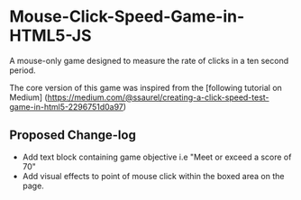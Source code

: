 # Mouse-Click-Speed-Game-in-HTML5-JS
A mouse-only game designed to measure the rate of clicks in a ten second period. 

The core version of this game was inspired from the [following tutorial on Medium] (https://medium.com/@ssaurel/creating-a-click-speed-test-game-in-html5-2296751d0a97)

## Proposed Change-log
- Add text block containing game objective i.e "Meet or exceed a score of 70"
- Add visual effects to point of mouse click within the boxed area on the page. 
